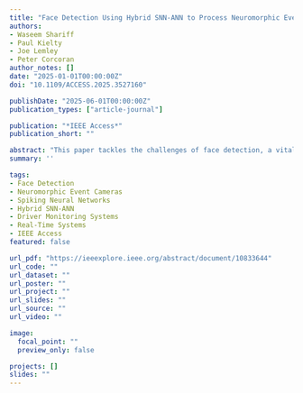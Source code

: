 ```yaml
---
title: "Face Detection Using Hybrid SNN-ANN to Process Neuromorphic Event Stream"
authors:
- Waseem Shariff
- Paul Kielty
- Joe Lemley
- Peter Corcoran
author_notes: []
date: "2025-01-01T00:00:00Z"
doi: "10.1109/ACCESS.2025.3527160"

publishDate: "2025-06-01T00:00:00Z"
publication_types: ["article-journal"]

publication: "*IEEE Access*"
publication_short: ""

abstract: "This paper tackles the challenges of face detection, a vital computer vision task with wide-ranging applications, particularly in driver monitoring systems, where both accuracy and computational efficiency are crucial. Traditional frame-based methods often suffer from high computational complexity and under-sampling issues, limiting their effectiveness in real-time applications and increasing energy budgets. To overcome these limitations, this paper explores the benefits of neuromorphic event cameras, which capture asynchronous pixel-level changes, offering lower data processing demands and reduced latency. The paper proposes a hybrid architecture combining Spiking Neural Networks (SNNs) and Artificial Neural Networks (ANNs). This approach leverages the energy efficiency and low-latency of SNNs while maintaining the high accuracy of ANNs, resulting in a highly efficient and accurate face detection system. The proposed Spiking-Face approach demonstrates a 57.76% improvement in mean average precision (mAP) over state-of-the-art methods. Additionally, the paper provides a comprehensive analysis of the system’s performance across different temporal resolutions, showing that the system performs robustly and adapts effectively to varying conditions. This hybrid SNN-ANN architecture achieves up to three times higher computational efficiency compared to equivalent traditional ANN methods, significantly reducing computational complexity while maintaining accuracy. These findings underscore the potential of this hybrid architecture for real-time, energy-constrained applications."
summary: ''

tags:
- Face Detection
- Neuromorphic Event Cameras
- Spiking Neural Networks
- Hybrid SNN-ANN
- Driver Monitoring Systems
- Real-Time Systems
- IEEE Access
featured: false

url_pdf: "https://ieeexplore.ieee.org/abstract/document/10833644"
url_code: ""
url_dataset: ""
url_poster: ""
url_project: ""
url_slides: ""
url_source: ""
url_video: ""

image:
  focal_point: ""
  preview_only: false

projects: []
slides: ""
---
```

